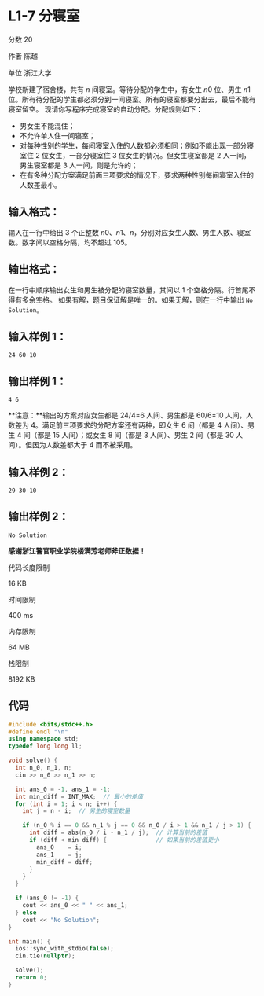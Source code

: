 # **L1-7 分寝室**

分数 20

作者 陈越

单位 浙江大学

学校新建了宿舍楼，共有 *n* 间寝室。等待分配的学生中，有女生 *n*0 位、男生 *n*1 位。所有待分配的学生都必须分到一间寝室。所有的寝室都要分出去，最后不能有寝室留空。
现请你写程序完成寝室的自动分配。分配规则如下：

- 男女生不能混住；
- 不允许单人住一间寝室；
- 对每种性别的学生，每间寝室入住的人数都必须相同；例如不能出现一部分寝室住 2 位女生，一部分寝室住 3 位女生的情况。但女生寝室都是 2 人一间，男生寝室都是 3 人一间，则是允许的；
- 在有多种分配方案满足前面三项要求的情况下，要求两种性别每间寝室入住的人数差最小。

## 输入格式：

输入在一行中给出 3 个正整数 *n*0、*n*1、*n*，分别对应女生人数、男生人数、寝室数。数字间以空格分隔，均不超过 105。

## 输出格式：

在一行中顺序输出女生和男生被分配的寝室数量，其间以 1 个空格分隔。行首尾不得有多余空格。
如果有解，题目保证解是唯一的。如果无解，则在一行中输出 `No Solution`。

## 输入样例 1：

```in
24 60 10
```

## 输出样例 1：

```out
4 6
```

**注意：**输出的方案对应女生都是 24/4=6 人间、男生都是 60/6=10 人间，人数差为 4。满足前三项要求的分配方案还有两种，即女生 6 间（都是 4 人间）、男生 4 间（都是 15 人间）；或女生 8 间（都是 3 人间）、男生 2 间（都是 30 人间）。但因为人数差都大于 4 而不被采用。

## 输入样例 2：

```in
29 30 10
```

## 输出样例 2：

```out
No Solution
```

**感谢浙江警官职业学院楼满芳老师斧正数据！**

代码长度限制

16 KB

时间限制

400 ms

内存限制

64 MB

栈限制

8192 KB

## 代码

```cpp
#include <bits/stdc++.h>
#define endl "\n"
using namespace std;
typedef long long ll;

void solve() {
  int n_0, n_1, n;
  cin >> n_0 >> n_1 >> n;

  int ans_0 = -1, ans_1 = -1;
  int min_diff = INT_MAX;  // 最小的差值
  for (int i = 1; i < n; i++) {
    int j = n - i;  // 男生的寝室数量

    if (n_0 % i == 0 && n_1 % j == 0 && n_0 / i > 1 && n_1 / j > 1) {
      int diff = abs(n_0 / i - n_1 / j);  // 计算当前的差值
      if (diff < min_diff) {              // 如果当前的差值更小
        ans_0    = i;
        ans_1    = j;
        min_diff = diff;
      }
    }
  }

  if (ans_0 != -1) {
    cout << ans_0 << " " << ans_1;
  } else
    cout << "No Solution";
}

int main() {
  ios::sync_with_stdio(false);
  cin.tie(nullptr);

  solve();
  return 0;
}
```

